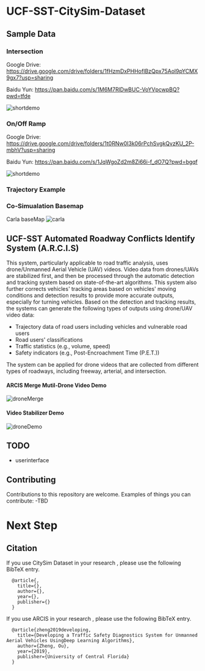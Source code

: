 # UCF-SST-CitySim-Dataset




## Sample Data
### Intersection

Google Drive: https://drive.google.com/drive/folders/1fHzmDxPHHofIBzQpx75Aol9pYCMX9gx7?usp=sharing

Baidu Yun: https://pan.baidu.com/s/1M6M7RlDwBUC-VoYVpcwpBQ?pwd=tfde

![shortdemo](https://github.com/ozheng1993/UCF-SST-CitySim-Dataset/blob/main/asset/uni%40gemini030322E01stab-1_final.gif)

### On/Off Ramp
Google Drive: https://drive.google.com/drive/folders/1t0RNw0I3k06rPchSvgkQvzKU_2P-mbhV?usp=sharing

Baidu Yun: https://pan.baidu.com/s/1JqWgoZd2m8Zi66i-f_dO7Q?pwd=bgqf 

![shortdemo](https://github.com/ozheng1993/UCF-SST-CitySim-Dataset/blob/main/asset/tianfu031922AM02-5_final.gif
)

### Trajectory Example


### Co-Simualation Basemap
Carla baseMap
![carla](https://github.com/ozheng1993/UCF-SST-City-Sim-Dataset/blob/main/asset/IMG_2008.PNG)






## UCF-SST Automated Roadway Conflicts Identify System (A.R.C.I.S)

This system, particularly applicable to road traffic analysis, uses drone/Unmanned Aerial Vehicle (UAV) videos. Video data from drones/UAVs are stabilized first, and then be processed through the automatic detection and tracking system based on state-of-the-art algorithms. This system also further corrects vehicles' tracking areas based on vehicles' moving conditions and detection results to provide more accurate outputs, especially for turning vehicles. Based on the detection and tracking results, the systems can generate the following types of outputs using drone/UAV video data:
- Trajectory data of road users including vehicles and vulnerable road users
- Road users' classifications
- Traffic statistics (e.g., volume, speed)
- Safety indicators (e.g., Post-Encroachment Time (P.E.T.))

The system can be applied for drone videos that are collected from different types of roadways, including freeway, arterial, and intersection.

#### ARCIS Merge Mutil-Drone Video Demo
![droneMerge](https://github.com/ozheng1993/A-R-C-I-S/blob/master/asset/droneMerge.gif)

#### Video Stabilizer Demo
![droneDemo](https://github.com/ozheng1993/videoStabilizer/blob/master/assets/demo.gif)

## TODO

* userinterface

## Contributing
Contributions to this repository are welcome. Examples of things you can contribute:
-TBD
# Next Step



## Citation

If you use CitySim Dataset in your research , please use the following BibTeX entry.

      @article{,
        title={},
        author={},
        year={},
        publisher={}
      }

If you use ARCIS in your research , please use the following BibTeX entry.

      @article{zheng2019developing,
        title={Developing a Traffic Safety Diagnostics System for Unmanned Aerial Vehicles UsingDeep Learning Algorithms},
        author={Zheng, Ou},
        year={2019},
        publisher={University of Central Florida}
      }
